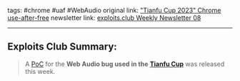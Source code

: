 tags: #chrome #uaf #WebAudio
original link: ["Tianfu Cup 2023" Chrome use-after-free](https://twitter.com/hosselot/status/1757049551888719973?s=20&ref=blog.exploits.club)
newsletter link: [exploits.club Weekly Newsletter 08](https://blog.exploits.club/exploits-club-weekly-newsletter-08/) 

---
## Exploits Club Summary:
> A [PoC](https://issues.chromium.org/issues/40075943?ref=blog.exploits.club) for the **Web Audio bug used in the** [**Tianfu Cup**](https://www.tianfucup.com/?ref=blog.exploits.club) was released this week. 
